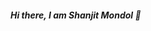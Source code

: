 ##### Hi there, I am Shanjit Mondol 👋

<!--
**shanjit11/shanjit11** is a ✨ _special_ ✨ repository because its `README.md` (this file) appears on your GitHub profile.

Here are some ideas to get you started:

- 🔭 I’m the Founder & CEO of Quanta Robotics
- 🌱 I’m still learning Advanced Robotics & AI
- 👨🏻‍🏫 I am Looking for Internships
- 👯 I’m looking to collaborate on github
- 🥅 2023 Goals: Prepare for an Interview
- 🔥 Future Goal Grow up my Robotic Company
- 💬 Ask me about Robotics & Electronics
- 📷 I make videos on Youtube
- ⚡ Fun fact: I love to Circuit design, Create, Restore and Imagin.
-->
